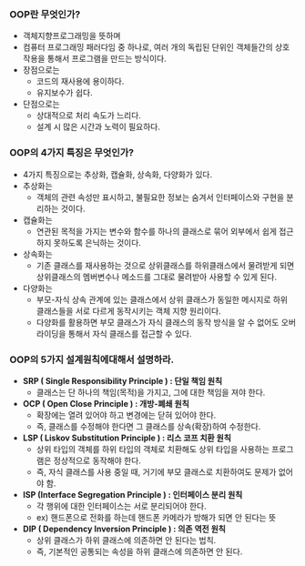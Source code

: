 ### OOP란 무엇인가?

- 객체지향프로그래밍을 뜻하며
- 컴퓨터 프로그래밍 패러다임 중 하나로, 여러 개의 독립된 단위인 객체들간의 상호작용을 통해서 프로그램을 만드는 방식이다.
- 장점으로는
    - 코드의 재사용에 용이하다.
    - 유지보수가 쉽다.
- 단점으로는
    - 상대적으로 처리 속도가 느리다.
    - 설계 시 많은 시간과 노력이 필요하다.

### OOP의 4가지 특징은 무엇인가?

- 4가지 특징으로는 추상화, 캡슐화, 상속화, 다양화가 있다.
- 추상화는
    - 객체의 관련 속성만 표시하고, 불필요한 정보는 숨겨서 인터페이스와 구현을 분리하는 것이다.
- 캡슐화는
    - 연관된 목적을 가지는 변수와 함수를 하나의 클래스로 묶어 외부에서 쉽게 접근하지 못하도록 은닉하는 것이다.
- 상속화는
    - 기존 클래스를 재사용하는 것으로 상위클래스를 하위클래스에서 물려받게 되면 상위클래스의 멤버변수나 메소드를 그대로 물려받아 사용할 수 있게 된다.
- 다양화는
    - 부모-자식 상속 관계에 있는 클래스에서 상위 클래스가 동일한 메시지로 하위 클래스들을 서로 다르게 동작시키는 객체 지향 원리이다.
    - 다양화를 활용하면 부모 클래스가 자식 클래스의 동작 방식을 알 수 없어도 오버라이딩을 통해서 자식 클래스를 접근할 수 있다.

### OOP의 5가지 설계원칙에대해서 설명하라.

- **SRP ( Single Responsibility Principle ) : 단일 책임 원칙**
    - 클래스는 단 하나의 책임(목적)을 가지고, 그에 대한 책임을 져야 한다.
- **OCP ( Open Close Principle ) : 개방-폐쇄 원칙**
    - 확장에는 열려 있어야 하고 변경에는 닫혀 있어야 한다.
    - 즉, 클래스를 수정해야 한다면 그 클래스를 상속(확장)하여 수정한다.
- **LSP ( Liskov Substitution Principle ) : 리스 코프 치환 원칙**
    - 상위 타입의 객체를 하위 타입의 객체로 치환해도 상위 타입을 사용하는 프로그램은 정상적으로 동작해야 한다.
    - 즉, 자식 클래스를 사용 중일 때, 거기에 부모 클래스로 치환하여도 문제가 없어야 함.
- **ISP (Interface Segregation Principle ) : 인터페이스 분리 원칙**
    - 각 행위에 대한 인터페이스는 서로 분리되어야 한다.
    - ex) 핸드폰으로 전화를 하는데 핸드폰 카메라가 방해가 되면 안 된다는 뜻
- **DIP ( Dependency Inversion Principle ) : 의존 역전 원칙**
    - 상위 클래스가 하위 클래스에 의존하면 안 된다는 법칙.
    - 즉, 기본적인 공통되는 속성을 하위 클래스에 의존하면 안 된다.
